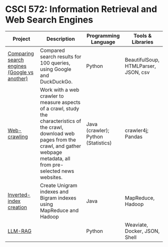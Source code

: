 # CSCI 572: Information Retrieval and Web Search Engines

| Project                                                      | Description                                                  | Programming Language                | Tools & Libraries                    |
| ------------------------------------------------------------ | ------------------------------------------------------------ | ----------------------------------- | ------------------------------------ |
| [Comparing search engines (Google vs another)](https://github.com/Pasxsenger/Information-Retrieval-and-Web-Search-Engines/blob/main/Comparing%20search%20engines%20(Google%20vs%20another)/README.md) | Compared search results for 100 queries, using Google and DuckDuckGo. | Python                              | BeautifulSoup, HTMLParser, JSON, csv |
| [Web-crawling](https://github.com/Pasxsenger/Information-Retrieval-and-Web-Search-Engines/tree/main/Web-crawling) | Work with a web crawler to measure aspects of a crawl, study the characteristics of the crawl, download web pages from the crawl, and gather webpage metadata, all from pre-selected news websites. | Java (crawler); Python (Statistics) | crawler4j; Pandas                    |
| [Inverted-index creation](https://github.com/Pasxsenger/Information-Retrieval-and-Web-Search-Engines/tree/main/Inverted-index%20creation) | Create Unigram indexes and Bigram indexes using MapReduce and Hadoop | Java                                | MapReduce, Hadoop                    |
| [LLM-RAG](https://github.com/Pasxsenger/Information-Retrieval-and-Web-Search-Engines/tree/main/LLM-RAG) |                                                              | Python                              | Weaviate, Docker, JSON, Shell        |


